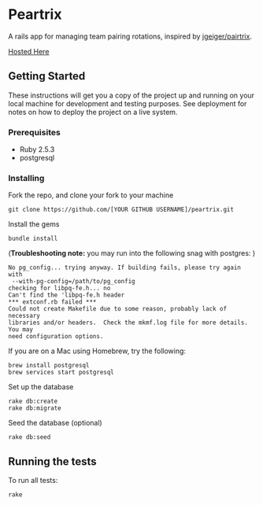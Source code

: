 # Peartrix

A rails app for managing team pairing rotations, inspired by [jgeiger/pairtrix](https://github.com/jgeiger/pairtrix).

[Hosted Here](http://peartrix.herokuapp.com/)

## Getting Started

These instructions will get you a copy of the project up and running on your local machine for development and testing purposes. See deployment for notes on how to deploy the project on a live system.

### Prerequisites

* Ruby 2.5.3
* postgresql

### Installing

Fork the repo, and clone your fork to your machine

```
git clone https://github.com/[YOUR GITHUB USERNAME]/peartrix.git
```

Install the gems

```
bundle install
```
(**Troubleshooting note:** you may run into the following snag with postgres: )

```
No pg_config... trying anyway. If building fails, please try again with
 --with-pg-config=/path/to/pg_config
checking for libpq-fe.h... no
Can't find the 'libpq-fe.h header
*** extconf.rb failed ***
Could not create Makefile due to some reason, probably lack of necessary
libraries and/or headers.  Check the mkmf.log file for more details.  You may
need configuration options.
```
If you are on a Mac using Homebrew, try the following:

```
brew install postgresql
brew services start postgresql
```

Set up the database
```
rake db:create
rake db:migrate
```

Seed the database (optional)
```
rake db:seed
```


## Running the tests

To run all tests:
```
rake
```
